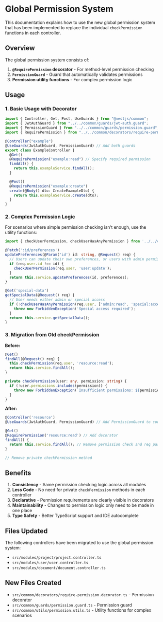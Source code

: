 # Global Permission System

This documentation explains how to use the new global permission system that has been implemented to replace the individual `checkPermission` functions in each controller.

## Overview

The global permission system consists of:

1. **`@RequirePermission` decorator** - For method-level permission checking
2. **`PermissionGuard`** - Guard that automatically validates permissions
3. **Permission utility functions** - For complex permission logic

## Usage

### 1. Basic Usage with Decorator

```typescript
import { Controller, Get, Post, UseGuards } from "@nestjs/common";
import { JwtAuthGuard } from "../../common/guards/jwt-auth.guard";
import { PermissionGuard } from "../../common/guards/permission.guard";
import { RequirePermission } from "../../common/decorators/require-permission.decorator";

@Controller("example")
@UseGuards(JwtAuthGuard, PermissionGuard) // Add both guards
export class ExampleController {
  @Get()
  @RequirePermission("example:read") // Specify required permission
  findAll() {
    return this.exampleService.findAll();
  }

  @Post()
  @RequirePermission("example:create")
  create(@Body() dto: CreateExampleDto) {
    return this.exampleService.create(dto);
  }
}
```

### 2. Complex Permission Logic

For scenarios where simple permission checking isn't enough, use the utility functions:

```typescript
import { checkUserPermission, checkUserHasAnyPermission } from '../../common/utils/permission.utils';

@Patch(':id/preferences')
updatePreferences(@Param('id') id: string, @Request() req) {
  // Users can update their own preferences, or users with admin permission
  if (req.user.id !== id) {
    checkUserPermission(req.user, 'user:update');
  }
  return this.service.updatePreferences(id, preferences);
}

@Get('special-data')
getSpecialData(@Request() req) {
  // User needs either admin or special access
  if (!checkUserHasAnyPermission(req.user, ['admin:read', 'special:access'])) {
    throw new ForbiddenException('Special access required');
  }
  return this.service.getSpecialData();
}
```

### 3. Migration from Old checkPermission

**Before:**

```typescript
@Get()
findAll(@Request() req) {
  this.checkPermission(req.user, 'resource:read');
  return this.service.findAll();
}

private checkPermission(user: any, permission: string) {
  if (!user.permissions.includes(permission)) {
    throw new ForbiddenException(`Insufficient permissions: ${permission} required`);
  }
}
```

**After:**

```typescript
@Controller('resource')
@UseGuards(JwtAuthGuard, PermissionGuard) // Add PermissionGuard to controller

@Get()
@RequirePermission('resource:read') // Add decorator
findAll() {
  return this.service.findAll(); // Remove permission check and req parameter
}

// Remove private checkPermission method
```

## Benefits

1. **Consistency** - Same permission checking logic across all modules
2. **Less Code** - No need for private `checkPermission` methods in each controller
3. **Declarative** - Permission requirements are clearly visible in decorators
4. **Maintainability** - Changes to permission logic only need to be made in one place
5. **Type Safety** - Better TypeScript support and IDE autocomplete

## Files Updated

The following controllers have been migrated to use the global permission system:

- `src/modules/project/project.controller.ts`
- `src/modules/user/user.controller.ts`
- `src/modules/document/document.controller.ts`

## New Files Created

- `src/common/decorators/require-permission.decorator.ts` - Permission decorator
- `src/common/guards/permission.guard.ts` - Permission guard
- `src/common/utils/permission.utils.ts` - Utility functions for complex scenarios
